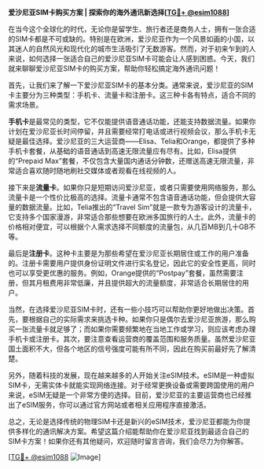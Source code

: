**爱沙尼亚SIM卡购买方案 | 探索你的海外通讯新选择[[TG💪+ @esim1088](https://t.me/s/esim1088)]**

在当今这个全球化的时代，无论你是留学生、旅行者还是商务人士，拥有一张合适的SIM卡都是不可或缺的。特别是在欧洲，爱沙尼亚作为一个风景如画的小国，以其迷人的自然风光和现代化的城市生活吸引了无数游客。然而，对于初来乍到的人来说，如何选择一张适合自己的爱沙尼亚SIM卡可能会让人感到困惑。今天，我们就来聊聊爱沙尼亚SIM卡的购买方案，帮助你轻松搞定海外通讯问题！

首先，让我们来了解一下爱沙尼亚SIM卡的基本分类。通常来说，爱沙尼亚的SIM卡主要分为三种类型：手机卡、流量卡和注册卡。这三种卡各有特点，适合不同的需求场景。

**手机卡**是最常见的类型，它不仅能提供语音通话功能，还能支持数据流量。如果你计划在爱沙尼亚长时间停留，并且需要经常打电话或进行视频会议，那么手机卡无疑是最佳选择。爱沙尼亚的三大运营商——Elisa、Telia和Orange，都提供了多种手机卡套餐，从基础的语音通话到高速无限流量应有尽有。比如，Elisa提供的“Prepaid Max”套餐，不仅包含大量国内通话分钟数，还赠送高速无限流量，非常适合喜欢随时随地刷社交媒体或者观看在线视频的人。

接下来是**流量卡**。如果你只是短期访问爱沙尼亚，或者只需要使用网络服务，那么流量卡是一个性价比极高的选择。流量卡通常不包含语音通话功能，但会提供大容量的数据流量。比如，Telia推出的“Travel Sim”就是一款专为游客设计的流量卡，它支持多个国家漫游，非常适合那些想要在欧洲多国旅行的人士。此外，流量卡的价格相对便宜，可以根据个人需求选择不同额度的流量包，从几百MB到几十GB不等。

最后是**注册卡**。这种卡主要是为那些希望在爱沙尼亚长期居住或工作的用户准备的。注册卡需要用户提供身份证明文件进行实名登记，因此它的安全性更高，同时也可以享受更优惠的服务。例如，Orange提供的“Postpay”套餐，虽然需要注册，但其月租费用非常低廉，并且提供超大的流量额度，非常适合长期居住的用户。

当然，在选择爱沙尼亚SIM卡时，还有一些小技巧可以帮助你更好地做出决策。首先，要根据自己的实际需求来挑选卡种。如果你只是偶尔去爱沙尼亚旅游，那么购买一张流量卡就足够了；而如果你需要频繁地在当地工作或学习，则应该考虑办理手机卡或注册卡。其次，要注意查看运营商的覆盖范围和服务质量。虽然爱沙尼亚国土面积不大，但各个地区的信号强度可能有所不同，因此在购买前最好先了解清楚。

另外，随着科技的发展，现在越来越多的人开始关注eSIM技术。eSIM是一种虚拟SIM卡，无需实体卡就能实现网络连接。对于经常更换设备或需要跨国使用的用户来说，eSIM无疑是一个非常方便的选择。目前，爱沙尼亚的主要运营商也已经推出了eSIM服务，你可以通过官方网站或者相关应用程序直接激活。

总之，无论是选择传统的物理SIM卡还是新兴的eSIM技术，爱沙尼亚都能为你提供多样化的通讯解决方案。希望这篇介绍能帮助你在爱沙尼亚找到最适合自己的SIM卡方案！如果你还有其他疑问，欢迎随时留言咨询，我们会尽力为你解答。

[[TG💪+ @esim1088](https://t.me/s/esim1088) ![Image](https://i.postimg.cc/4NQfJmqS/Snipaste-2025-05-13-00-14-12.png)]